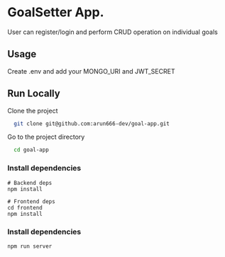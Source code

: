 # GoalSetter App.

User can register/login and perform CRUD operation on individual goals

## Usage

Create .env and add your MONGO_URI and JWT_SECRET

## Run Locally

Clone the project

```bash
  git clone git@github.com:arun666-dev/goal-app.git
```

Go to the project directory

```bash
  cd goal-app
```

### Install dependencies

```
# Backend deps
npm install

# Frontend deps
cd frontend
npm install
```

### Install dependencies

```
npm run server
```
